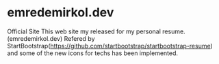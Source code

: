 # emredemirkol.dev
Official Site
This web site my released for my personal resume.(emredemirkol.dev) 
Refered by StartBootstrap(https://github.com/startbootstrap/startbootstrap-resume) and some of the new icons for techs has been implemented.
